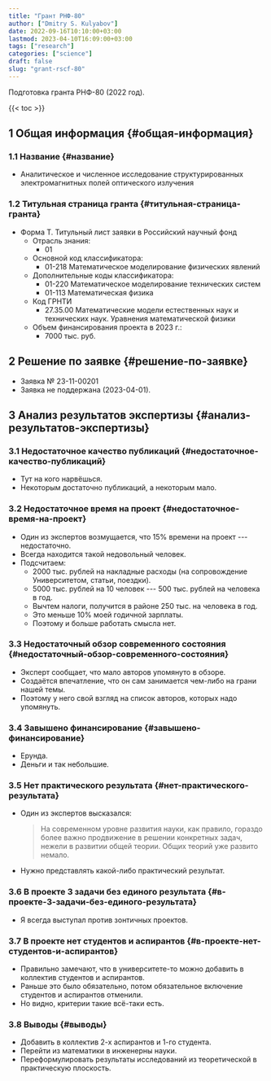 ```yaml
---
title: "Грант РНФ-80"
author: ["Dmitry S. Kulyabov"]
date: 2022-09-16T10:10:00+03:00
lastmod: 2023-04-10T16:09:00+03:00
tags: ["research"]
categories: ["science"]
draft: false
slug: "grant-rscf-80"
---
```


Подготовка гранта РНФ-80 (2022 год).

<!--more-->

{{< toc >}}


## <span class="section-num">1</span> Общая информация {#общая-информация}


### <span class="section-num">1.1</span> Название {#название}

-   Аналитическое и численное исследование структурированных электромагнитных полей оптического излучения


### <span class="section-num">1.2</span> Титульная страница гранта {#титульная-страница-гранта}

-   Форма Т. Титульный лист заявки в Российский научный фонд
    -   Отрасль знания:
        -   01
    -   Основной код классификатора:
        -   01-218 Математическое моделирование физических явлений
    -   Дополнительные коды классификатора:
        -   01-220 Математическое моделирование технических систем
        -   01-113 Математическая физика
    -   Код ГРНТИ
        -   27.35.00 Математические модели естественных наук и технических наук. Уравнения математической физики
    -   Объем финансирования проекта в 2023 г.:
        -   7000 тыс. руб.


## <span class="section-num">2</span> Решение по заявке {#решение-по-заявке}

-   Заявка № 23-11-00201
-   Заявка не поддержана (2023-04-01).


## <span class="section-num">3</span> Анализ результатов экспертизы {#анализ-результатов-экспертизы}


### <span class="section-num">3.1</span> Недостаточное качество публикаций {#недостаточное-качество-публикаций}

-   Тут на кого нарвёшься.
-   Некоторым достаточно публикаций, а некоторым мало.


### <span class="section-num">3.2</span> Недостаточное время на проект {#недостаточное-время-на-проект}

-   Один из экспертов возмущается, что 15% времени на проект --- недостаточно.
-   Всегда находится такой недовольный человек.
-   Подсчитаем:
    -   2000 тыс. рублей на накладные расходы (на сопровождение Университетом, статьи, поездки).
    -   5000 тыс. рублей на 10 человек --- 500 тыс. рублей на человека в год.
    -   Вычтем налоги, получится в районе 250 тыс. на человека в год.
    -   Это меньше 10% моей годичной зарплаты.
    -   Поэтому и больше работать смысла нет.


### <span class="section-num">3.3</span> Недостаточный обзор современного состояния {#недостаточный-обзор-современного-состояния}

-   Эксперт сообщает, что мало авторов упомянуто в обзоре.
-   Создаётся впечатление, что он сам занимается чем-либо на грани нашей темы.
-   Поэтому у него свой взгляд на список авторов, которых надо упомянуть.


### <span class="section-num">3.4</span> Завышено финансирование {#завышено-финансирование}

-   Ерунда.
-   Деньги и так небольшие.


### <span class="section-num">3.5</span> Нет практического результата {#нет-практического-результата}

-   Один из экспертов высказался:

    > На современном уровне развития науки, как правило, гораздо более важно продвижение в решении конкретных задач, нежели в развитии общей теории. Общих теорий уже развито немало.
-   Нужно представлять какой-либо практический результат.


### <span class="section-num">3.6</span> В проекте 3 задачи без единого результата {#в-проекте-3-задачи-без-единого-результата}

-   Я всегда выступал против зонтичных проектов.


### <span class="section-num">3.7</span> В проекте нет студентов и аспирантов {#в-проекте-нет-студентов-и-аспирантов}

-   Правильно замечают, что в университете-то можно добавить в коллектив студентов и аспирантов.
-   Раньше это было обязательно, потом обязательное включение студентов и аспирантов отменили.
-   Но видно, критерии такие всё-таки есть.


### <span class="section-num">3.8</span> Выводы {#выводы}

-   Добавить в коллектив 2-х аспирантов и 1-го студента.
-   Перейти из математики в инженерны науки.
-   Переформулировать результаты исследований из теоретической в практическую плоскость.
